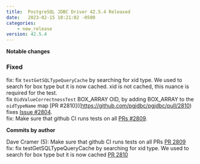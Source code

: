 ```yaml
---
title:  PostgreSQL JDBC Driver 42.5.4 Released
date:   2023-02-15 10:21:02 -0500
categories:
    - new_release
version: 42.5.4
---
```

**Notable changes**


### Fixed
fix: fix `testGetSQLTypeQueryCache` by searching for xid type. We used to search for box type but it is now cached. xid is not cached, this nuance is required for the test.\
fix `OidValueCorrectnessTest` BOX_ARRAY OID, by adding BOX_ARRAY to the `oidTypeName` map [PR #2810]((https://github.com/pgjdbc/pgjdbc/pull/2810)
fixes [Issue #2804](https://github.com/pgjdbc/pgjdbc/issues/2804).\
fix: Make sure that github CI runs tests on all [PRs #2809]((https://github.com/pgjdbc/pgjdbc/pull/2809)).


<!--more-->

**Commits by author**

Dave Cramer (5):
      Make sure that github CI runs tests on all PRs [PR 2809](https://github.com/pgjdbc/pgjdbc/pull/2809)\
      fix: fix testGetSQLTypeQueryCache by searching for xid type. We used to search for box type but it is now cached [PR 2810](https://github.com/pgjdbc/pgjdbc/pull/2810)


    